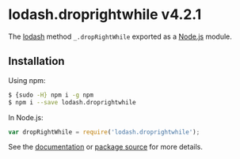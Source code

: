 # lodash.droprightwhile v4.2.1

The [lodash](https://lodash.com/) method `_.dropRightWhile` exported as a [Node.js](https://nodejs.org/) module.

## Installation

Using npm:
```bash
$ {sudo -H} npm i -g npm
$ npm i --save lodash.droprightwhile
```

In Node.js:
```js
var dropRightWhile = require('lodash.droprightwhile');
```

See the [documentation](https://lodash.com/docs#dropRightWhile) or [package source](https://github.com/lodash/lodash/blob/4.2.1-npm-packages/lodash.droprightwhile) for more details.
